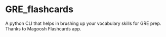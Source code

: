 # GRE_flashcards
A python CLI that helps in brushing up your vocabulary skills for GRE prep. Thanks to Magoosh Flashcards app.
